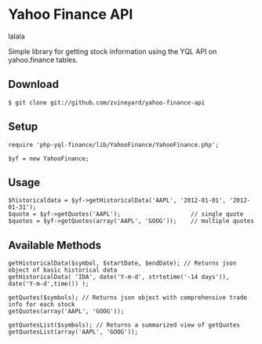 # Yahoo Finance API

lalala

Simple library for getting stock information using the YQL API on yahoo.finance tables.

## Download

    $ git clone git://github.com/zvineyard/yahoo-finance-api

## Setup

    require 'php-yql-finance/lib/YahooFinance/YahooFinance.php';

    $yf = new YahooFinance;

## Usage

	$historicaldata = $yf->getHistoricalData('AAPL', '2012-01-01', '2012-01-31');
	$quote = $yf->getQuotes('AAPL'); 					// single quote
	$quotes = $yf->getQuotes(array('AAPL', 'GOOG'));	// multiple quotes

## Available Methods

	getHistoricalData($symbol, $startDate, $endDate); // Returns json object of basic historical data
	getHistoricalData( 'IDA', date('Y-m-d', strtotime('-14 days')), date('Y-m-d',time()) );

	getQuotes($symbols); // Returns json object with comprehensive trade info for each stock
	getQuotes(array('AAPL', 'GOOG'));

	getQuotesList($symbols); // Returns a summarized view of getQuotes
	getQuotesList(array('AAPL', 'GOOG'));
